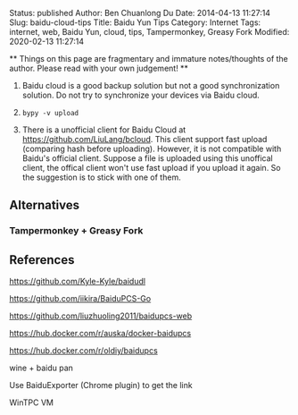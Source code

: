 Status: published
Author: Ben Chuanlong Du
Date: 2014-04-13 11:27:14
Slug: baidu-cloud-tips
Title: Baidu Yun Tips
Category: Internet
Tags: internet, web, Baidu Yun, cloud, tips, Tampermonkey, Greasy Fork
Modified: 2020-02-13 11:27:14

**
Things on this page are fragmentary and immature notes/thoughts of the author. 
Please read with your own judgement!
**
 
1. Baidu cloud is a good backup solution but not a good synchronization solution.
    Do not try to synchronize your devices via Baidu cloud.

2. `bypy -v upload` 

3. There is a unofficial client for Baidu Cloud 
    at <https://github.com/LiuLang/bcloud>.
    This client support fast upload (comparing hash before uploading).
    However, it is not compatible with Baidu's official client. 
    Suppose a file is uploaded using this unoffical client,
    the offical client won't use fast upload if you upload it again.
    So the suggestion is to stick with one of them.

## Alternatives

### Tampermonkey + Greasy Fork

## References

https://github.com/Kyle-Kyle/baidudl

https://github.com/iikira/BaiduPCS-Go

https://github.com/liuzhuoling2011/baidupcs-web

https://hub.docker.com/r/auska/docker-baidupcs

https://hub.docker.com/r/oldiy/baidupcs

wine + baidu pan 

Use BaiduExporter (Chrome plugin) to get the link 


WinTPC VM
